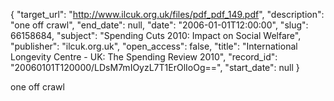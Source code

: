 {
  "target_url": "http://www.ilcuk.org.uk/files/pdf_pdf_149.pdf", 
  "description": "one off crawl", 
  "end_date": null, 
  "date": "2006-01-01T12:00:00", 
  "slug": 66158684, 
  "subject": "Spending Cuts 2010: Impact on Social Welfare", 
  "publisher": "ilcuk.org.uk", 
  "open_access": false, 
  "title": "International Longevity Centre - UK: The Spending Review 2010", 
  "record_id": "20060101T120000/LDsM7mIOyzL7T1ErOlIoOg==", 
  "start_date": null
}

one off crawl